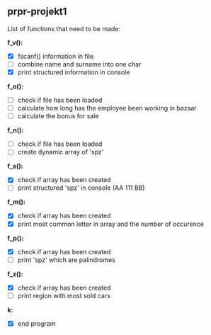 ## prpr-projekt1
List of functions that need to be made:

**f_v():**
 - [x] fscanf() information in file
 - [ ] combine name and surname into one char
 - [x] print structured information in console
 
**f_o():**
 - [ ] check if file has been loaded
 - [ ] calculate how long has the employee been working in bazaar
 - [ ] calculate the bonus for sale
 
**f_n():**
 - [ ] check if file has been loaded
 - [ ] create dynamic array of 'spz'
 
**f_s():**
 - [x] check if array has been created
 - [ ] print structured 'spz' in console (AA 111 BB)
  
**f_m():**
 - [x] check if array has been created
 - [x] print most common letter in array and the number of occurence

**f_p():**
 - [x] check if array has been created
 - [ ] print 'spz' which are palindromes
  
**f_z():**
 - [x] check if array has been created
 - [ ] print region with most sold cars
 
**k:**
 - [x] end program
